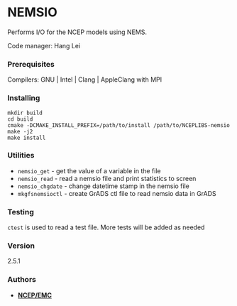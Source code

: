 # NEMSIO

Performs I/O for the NCEP models using NEMS.

Code manager: Hang Lei


### Prerequisites

Compilers: GNU | Intel | Clang | AppleClang
with MPI


### Installing

```
mkdir build
cd build
cmake -DCMAKE_INSTALL_PREFIX=/path/to/install /path/to/NCEPLIBS-nemsio
make -j2
make install
```

### Utilities
- `nemsio_get` - get the value of a variable in the file
- `nemsio_read` - read a nemsio file and print statistics to screen
- `nemsio_chgdate` - change datetime stamp in the nemsio file
- `mkgfsnemsioctl` - create GrADS ctl file to read nemsio data in GrADS

### Testing
`ctest` is used to read a test file. More tests will be added as needed


### Version

2.5.1



### Authors

* **[NCEP/EMC](mailto:NCEP.List.EMC.nceplibs.Developers@noaa.gov)**
